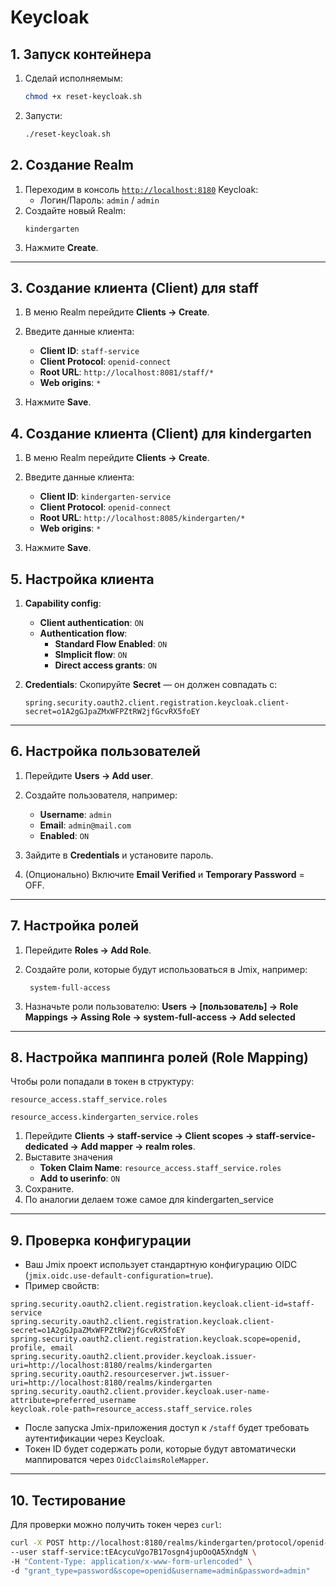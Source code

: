 # Keycloak

## 1. Запуск контейнера

1. Сделай исполняемым:

   ```bash
   chmod +x reset-keycloak.sh
   ```
2. Запусти:

   ```bash
   ./reset-keycloak.sh
   ```

## 2. Создание Realm
1. Переходим в консоль [`http://localhost:8180`](http://localhost:8180) Keycloak:
   * Логин/Пароль: `admin` / `admin`
2. Создайте новый Realm:
   ```
   kindergarten
   ```
3. Нажмите **Create**.

---

## 3. Создание клиента (Client) для staff

1. В меню Realm перейдите **Clients → Create**.
2. Введите данные клиента:

    * **Client ID**: `staff-service`
    * **Client Protocol**: `openid-connect`
    * **Root URL**: `http://localhost:8081/staff/*`
    * **Web origins**:  `*`
3. Нажмите **Save**.

## 4. Создание клиента (Client) для kindergarten

1. В меню Realm перейдите **Clients → Create**.
2. Введите данные клиента:

   * **Client ID**: `kindergarten-service`
   * **Client Protocol**: `openid-connect`
   * **Root URL**: `http://localhost:8085/kindergarten/*`
   * **Web origins**:  `*`
3. Нажмите **Save**.


## 5. Настройка клиента

1. **Capability config**:

    * **Client authentication**: `ON`
    * **Authentication flow**:
      * **Standard Flow Enabled**: `ON`
      * **SImplicit flow**: `ON`
      * **Direct access grants**: `ON`

2. **Credentials**:
   Скопируйте **Secret** — он должен совпадать с:

   ```
   spring.security.oauth2.client.registration.keycloak.client-secret=o1A2gGJpaZMxWFPZtRW2jfGcvRX5foEY
   ```
---

## 6. Настройка пользователей

1. Перейдите **Users → Add user**.
2. Создайте пользователя, например:

    * **Username**: `admin`
    * **Email**: `admin@mail.com`
    * **Enabled**: `ON`
3. Зайдите в **Credentials** и установите пароль.
4. (Опционально) Включите **Email Verified** и **Temporary Password** = OFF.

---

## 7. Настройка ролей

1. Перейдите **Roles → Add Role**.
2. Создайте роли, которые будут использоваться в Jmix, например:

   ```
    system-full-access
   ```
3. Назначьте роли пользователю:
   **Users → \[пользователь] → Role Mappings → Assing Role → system-full-access → Add selected**

---

## 8. Настройка маппинга ролей (Role Mapping)

Чтобы роли попадали в токен в структуру:

```
resource_access.staff_service.roles

resource_access.kindergarten_service.roles
```

1. Перейдите **Clients → staff-service → Client scopes → staff-service-dedicated → Add mapper → realm roles**.
2. Выставите значения
    * **Token Claim Name**: `resource_access.staff_service.roles`
    * **Add to userinfo**: `ON`
3. Сохраните.
4. По аналогии делаем тоже самое для kindergarten_service
---

## 9. Проверка конфигурации

* Ваш Jmix проект использует стандартную конфигурацию OIDC (`jmix.oidc.use-default-configuration=true`).
* Пример свойств:

```properties
spring.security.oauth2.client.registration.keycloak.client-id=staff-service
spring.security.oauth2.client.registration.keycloak.client-secret=o1A2gGJpaZMxWFPZtRW2jfGcvRX5foEY
spring.security.oauth2.client.registration.keycloak.scope=openid, profile, email
spring.security.oauth2.client.provider.keycloak.issuer-uri=http://localhost:8180/realms/kindergarten
spring.security.oauth2.resourceserver.jwt.issuer-uri=http://localhost:8180/realms/kindergarten
spring.security.oauth2.client.provider.keycloak.user-name-attribute=preferred_username
keycloak.role-path=resource_access.staff_service.roles
```

* После запуска Jmix-приложения доступ к `/staff` будет требовать аутентификации через Keycloak.
* Токен ID будет содержать роли, которые будут автоматически маппироватся через `OidcClaimsRoleMapper`.

---

## 10. Тестирование

Для проверки можно получить токен через `curl`:

```bash
curl -X POST http://localhost:8180/realms/kindergarten/protocol/openid-connect/token \
--user staff-service:tEAcycuVgo7B17osgn4jupOoQA5XndgN \
-H "Content-Type: application/x-www-form-urlencoded" \
-d "grant_type=password&scope=openid&username=admin&password=admin"
```
